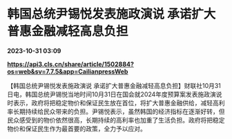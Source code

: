# 韩国总统尹锡悦发表施政演说 承诺扩大普惠金融减轻高息负担

**2023-10-31 03:09**

**https://api3.cls.cn/share/article/1502884?os=web&sv=7.7.5&app=CailianpressWeb**

【韩国总统尹锡悦发表施政演说 承诺扩大普惠金融减轻高息负担】财联社10月31日电，韩国总统尹锡悦当地时间10月31日在国会就2024年度预算案发表施政演说时表示，政府将把稳定物价和保证民生放在首位，将扩大普惠金融供给，减轻高利率长期持续给民众带来的负担。尹锡悦表示，虽然韩国的经济指标在逐渐好转，但民众感受到的物价依然很高，长期持续的高利率也加重了生活负担。政府将把稳定物价和保证民生作为最首要的政策，全力予以应对。